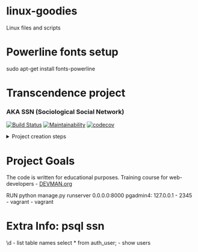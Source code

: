 # linux-goodies
Linux files and scripts

# Powerline fonts setup
sudo apt-get install fonts-powerline

# Transcendence project
### AKA SSN (Sociological Social Network)

[![Build Status](https://travis-ci.org/ram0973/37_transcendence_1.svg?branch=master)](https://travis-ci.org/ram0973/37_transcendence_1)
[![Maintainability](https://api.codeclimate.com/v1/badges/85562fb4af688d096860/maintainability)](https://codeclimate.com/github/ram0973/37_transcendence_1/maintainability)
[![codecov](https://codecov.io/gh/ram0973/37_transcendence_1/branch/master/graph/badge.svg)](https://codecov.io/gh/ram0973/37_transcendence_1)

<details><summary>Project creation steps</summary>

```bash
$ pip install django
$ django-admin startproject ssn
$ cd ssn
$ python manage.py runserver
```
Opened http://127.0.0.1/ - Django is running ok.

**Django-configurations integration**:
```bash
pip install django-configurations
pip install dj-database-url
```

Changed settings.py as here:
https://github.com/jazzband/django-configurations/blob/templates/1.8.x/project_name/settings.py

DB Paths:
PostgreSQL postgres://USER:PASSWORD@HOST:PORT/NAME
SQLite sqlite:///PATH

Added DOTENV in Common config and ALLOWED_HOSTS in Prod config (to test Prod config):
```python
DOTENV = str(BASE_DIR / '.env')
ALLOWED_HOSTS = ['localhost', '127.0.0.1', '[::1]']
```
Then
```bash
export DJANGO_CONFIGURATION=Dev
export DJANGO_SETTINGS_MODULE=ssn.settings
```

**Database creation, migration, seed**

Near manage.py created .env with DJANGO_SECRET_KEY variable, then:
```bash
python manage.py migrate
python manage.py createsuperuser
```

**Static files setup**:

Added public directory with 'static' and 'media' folders inside, then
in urls.py:
```python
if os.getenv('DJANGO_CONFIGURATION') == 'Dev':
    urlpatterns += static(settings.STATIC_URL,
                          document_root=settings.STATIC_ROOT)
```
In settings.py:
```python
PUBLIC_DIR = BASE_DIR / 'public'
STATIC_ROOT = PUBLIC_DIR / 'static'
MEDIA_ROOT = PUBLIC_DIR / 'media'
```
Then ran the collectstatic management command:
```bash
$ python manage.py collectstatic
$ pip freeze >requirements.txt
```
**Sentry integration**
```bash
pip install raven --upgrade
```
Copied client key from: Sentry project - Data - Client Keys to .env file as
SENTRY_DSN=project_secret_sentry_dsn (DSN means Data Source Name)
then in settings.py:
```python
INSTALLED_APPS = (
    'raven.contrib.django.raven_compat',
)
...
RAVEN_CONFIG = {
    'dsn': values.Value(environ_name='SENTRY_DSN'),
    # Release based on the git info.
    'release': raven.fetch_git_sha(str(BASE_DIR)),
}
```
Then added raven middleware and logging to sentry.
https://docs.sentry.io/clients/python/integrations/django/

Then Sentry config tested:
```bash
python manage.py raven test
```
In the project on Sentry.io got a message:
This is a test message generated using ``raven test``

**Local tests coverage and CI**

Added local tests coverage support with settings in .coveragerc:
```bash
$ pip install coverage
# If you want to show the results in the command line, run:
$ coverage report
# For more readable reports:
$ coverage html
```
Added Continuous Integration with https://travis-ci.org:
1) Created repository (imported from GitHub)
2) Created .travis.yml, test database (postgresql) url stored in .env
3) On every git commit the application run tests on Travis

**Auth app and user info page**
```bash
python manage.py startapp auth
```
</details>

# Project Goals

The code is written for educational purposes. Training course for
web-developers - [DEVMAN.org](https://devman.org)

RUN python manage.py runserver 0.0.0.0:8000
pgadmin4: 127.0.0.1 - 2345 - vagrant - vagrant

# Extra Info: psql ssn
\d - list table names
select * from auth_user; - show users
